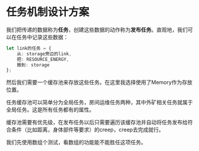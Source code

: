 # 任务机制设计方案

我们把传递的数据称为**任务**，创建这些数据的动作称为**发布任务**。直观地，我们可以在任务中记录这些数据：


```typescript
let link的任务 = {
    从: storage旁边的link,
    把: RESOURCE_ENERGY,
    搬到: storage
};

```

然后我们需要一个缓存池来存放这些任务。在这里我选择使用了Memory作为存放位置。

任务缓存池可以简单分为全局任务，房间运维任务两种，其中外矿相关任务就属于全局任务。这是所有任务都有的属性。



缓存池需要有优先级，在发布任务以后只需要遍历该缓存池并自动将任务发布给符合条件（比如距离，身体部件等要求）的creep，creep去完成就行。

我们先使用数组个测试，看数组的功能能不能胜任这项任务。

~~~~typescript

~~~~